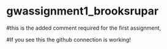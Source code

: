 # gwassignment1_brooksrupar

#this is the added comment required for the first assignment, 

#If you see this the github connection is working!

